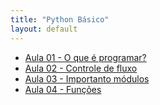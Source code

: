 ```yaml
---
title: "Python Básico"
layout: default
---
```


- [Aula 01 - O que é programar?](aulas/aula01.md)
- [Aula 02 - Controle de fluxo](aulas/aula02.md)
- [Aula 03 - Importanto módulos](aulas/aula03.md)
- [Aula 04 - Funções](aulas/aula04.md)
